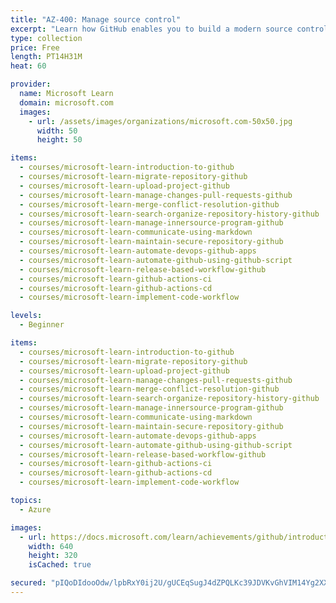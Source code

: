 ```yaml
---
title: "AZ-400: Manage source control"
excerpt: "Learn how GitHub enables you to build a modern source control strategy that fosters collaboration and enables you to automate your build and deployment processes.\nTake this learning path to help prepare for Exam AZ-400: Designing and Implementing Microsoft DevOps Solutions."
type: collection
price: Free
length: PT14H31M
heat: 60

provider:
  name: Microsoft Learn
  domain: microsoft.com
  images:
    - url: /assets/images/organizations/microsoft.com-50x50.jpg
      width: 50
      height: 50

items:
  - courses/microsoft-learn-introduction-to-github
  - courses/microsoft-learn-migrate-repository-github
  - courses/microsoft-learn-upload-project-github
  - courses/microsoft-learn-manage-changes-pull-requests-github
  - courses/microsoft-learn-merge-conflict-resolution-github
  - courses/microsoft-learn-search-organize-repository-history-github
  - courses/microsoft-learn-manage-innersource-program-github
  - courses/microsoft-learn-communicate-using-markdown
  - courses/microsoft-learn-maintain-secure-repository-github
  - courses/microsoft-learn-automate-devops-github-apps
  - courses/microsoft-learn-automate-github-using-github-script
  - courses/microsoft-learn-release-based-workflow-github
  - courses/microsoft-learn-github-actions-ci
  - courses/microsoft-learn-github-actions-cd
  - courses/microsoft-learn-implement-code-workflow

levels:
  - Beginner

items:
  - courses/microsoft-learn-introduction-to-github
  - courses/microsoft-learn-migrate-repository-github
  - courses/microsoft-learn-upload-project-github
  - courses/microsoft-learn-manage-changes-pull-requests-github
  - courses/microsoft-learn-merge-conflict-resolution-github
  - courses/microsoft-learn-search-organize-repository-history-github
  - courses/microsoft-learn-manage-innersource-program-github
  - courses/microsoft-learn-communicate-using-markdown
  - courses/microsoft-learn-maintain-secure-repository-github
  - courses/microsoft-learn-automate-devops-github-apps
  - courses/microsoft-learn-automate-github-using-github-script
  - courses/microsoft-learn-release-based-workflow-github
  - courses/microsoft-learn-github-actions-ci
  - courses/microsoft-learn-github-actions-cd
  - courses/microsoft-learn-implement-code-workflow

topics:
  - Azure

images:
  - url: https://docs.microsoft.com/learn/achievements/github/introduction-to-github-social.png
    width: 640
    height: 320
    isCached: true

secured: "pIQoDIdooOdw/lpbRxY0ij2U/gUCEqSugJ4dZPQLKc39JDVKvGhVIM14Yg2XXHs5P0JrznfkMlVAYET3RGeemQOcqfRYAyoNrL8evgVe9dfn+kf5ZfeANZ7eQTULRehi7hEvA2dsGINYBar7Ms/vUQ2wILsVbu9G032qtKibRr/+j7zpVBKZ7gDnDctgrCbvkYlnIAOy8OKIUv+pHx416CxTB4d4c2bgsBNLmrm4FQLxCo0nH491IAy/gY5+arN5aGXNmFNArI27P2XPxb/Qrwh7lFIS9xTYDmY2zVo5QPd1h7+c4m1a7atiQqB47H8DxhsODN3n5NI1gb6mdZms5g==;+60S5IgyoK+gw0ggOS0mGQ=="
---
```


